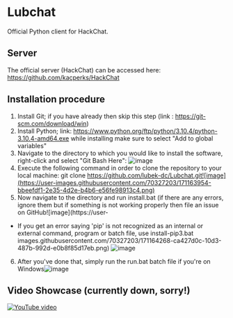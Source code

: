 # Lubchat
Official Python client for HackChat.

## Server
The official server (HackChat) can be accessed here: https://github.com/kacperks/HackChat

## Installation procedure
1) Install Git; if you have already then skip this step (link : https://git-scm.com/download/win)
2) Install Python; link: https://www.python.org/ftp/python/3.10.4/python-3.10.4-amd64.exe while installing make sure to select "Add to global variables"
3) Navigate to the directory to which you would like to install the software, right-click and select "Git Bash Here": ![image](https://user-images.githubusercontent.com/70327203/171130784-826f0139-f1ca-4e13-9a9f-6fe028847edf.png)
4) Execute the following command in order to clone the repository to your local machine: git clone https://github.com/lubek-dc/Lubchat.git![image](https://user-images.githubusercontent.com/70327203/171163954-bbeefdf1-2e35-4d2e-b4b6-e56fe98913c4.png)
5) Now navigate to the directory and run install.bat (if there are any errors, ignore them but if something is not working properly then file an issue on GitHub![image](https://user-
* If you get an error saying 'pip' is not recognized as an internal or external command, program or batch file, use install-pip3.bat
images.githubusercontent.com/70327203/171164268-ca427d0c-10d3-487b-992d-e0b8f85d17eb.png)
![image](https://user-images.githubusercontent.com/70327203/171164361-adb0c0f5-2b37-4f73-ba51-deb9fb456b3c.png)

6) After you've done that, simply run the run.bat batch file if you're on Windows![image](https://user-images.githubusercontent.com/70327203/171164408-60e254bf-5563-4fd7-943f-0ecfe1e960d7.png)


## Video Showcase (currently down, sorry!)
[![YouTube video](https://img.youtube.com/vi/lbospO9e3G0/0.jpg)](https://www.youtube.com/watch?v=lbospO9e3G0)
